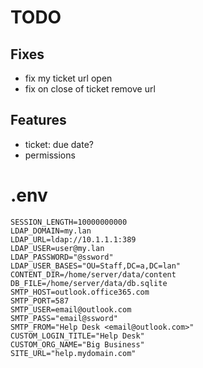 # TODO

## Fixes
- fix my ticket url open
- fix on close of ticket remove url

## Features
- ticket: due date?
- permissions

# .env

```
SESSION_LENGTH=10000000000
LDAP_DOMAIN=my.lan
LDAP_URL=ldap://10.1.1.1:389
LDAP_USER=user@my.lan
LDAP_PASSWORD="@ssword"
LDAP_USER_BASES="OU=Staff,DC=a,DC=lan"
CONTENT_DIR=/home/server/data/content
DB_FILE=/home/server/data/db.sqlite
SMTP_HOST=outlook.office365.com
SMTP_PORT=587
SMTP_USER=email@outlook.com
SMTP_PASS="email@ssword"
SMTP_FROM="Help Desk <email@outlook.com>"
CUSTOM_LOGIN_TITLE="Help Desk"
CUSTOM_ORG_NAME="Big Business"
SITE_URL="help.mydomain.com"
```